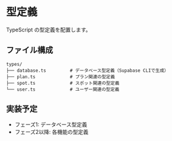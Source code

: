 # 型定義

TypeScript の型定義を配置します。

## ファイル構成

```
types/
├── database.ts         # データベース型定義（Supabase CLIで生成）
├── plan.ts             # プラン関連の型定義
├── spot.ts             # スポット関連の型定義
└── user.ts             # ユーザー関連の型定義
```

## 実装予定

- フェーズ1: データベース型定義
- フェーズ2以降: 各機能の型定義
